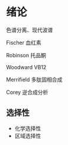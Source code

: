 # 绪论

色谱分离、现代波谱

Fischer 血红素

Robinson 托品酮

Woodward VB12

Merrifield 多肽固相合成

Corey 逆合成分析



## 选择性

- 化学选择性
- 区域选择性